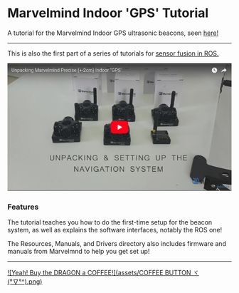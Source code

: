 # Marvelmind Indoor 'GPS' Tutorial
A tutorial for the Marvelmind Indoor GPS ultrasonic beacons, seen [here!](https://marvelmind.com/) 

---

This is also the first part of a series of tutorials for [sensor fusion in ROS.](https://github.com/methylDragon/ros-sensor-fusion-tutorial)



[![Click for video!](assets/youtube_thumbnail.png)](https://www.youtube.com/watch?v=sOce7B2_6Sk)



### Features

The tutorial teaches you how to do the first-time setup for the beacon system, as well as explains the software interfaces, notably the ROS one!

The Resources, Manuals, and Drivers directory also includes firmware and manuals from Marvelmnd to help you get set up!



---

 [![Yeah! Buy the DRAGON a COFFEE!](assets/COFFEE BUTTON ヾ(°∇°^).png)](https://www.buymeacoffee.com/methylDragon)


